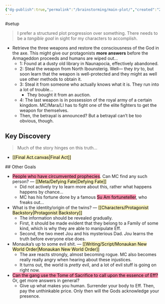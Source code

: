 ```yaml
---
{"dg-publish":true,"permalink":"/brainstorming/main-plot/","created":"2025-07-26T22:25:14.749-07:00"}
---
```


#setup 

> I prefer a structured plot progression over something. There needs to be a *tangible goal* in sight for my characters to accomplish. 

- Retrieve the three weapons and restore the consciousness of the God in the axe. This might give our protagonists **more answers** before the Armageddon proceeds and humans are wiped out… 
	- 1: Found at a dusty old library in Naunapocia, effectively abandoned. 
	- 2: Steal the weapon from North Ibounsterig. Well— they *try* to, but soon learn that the weapon is well-protected and they might as well use other methods to obtain it. 
	- 3: Steal it from someone who actually knows what it is. They run into a lot of trouble…
		- They bought it from an auction. 
	- 4: The last weapon is in possession of the royal army of a certain kingdom. MC/Mara/LI has to fight one of the elite fighters to get the weapon for themselves. 
	- Then, the betrayal is announced? But a betrayal can’t be too obvious, though. 

## Key Discovery

> Much of the story hinges on this truth… 

- <mark style="background: #FFF3A3A6;">[[Final Act.canvas|Final Act]]
</mark>
## Other Goals

- <mark style="background: #FF5582A6;">People who have circumvented prophecies</mark>. Can MC find any  such person? — <mark style="background: #FFF3A3A6;">[[Meta/Defying Fate\|Defying Fate]]</mark>
	- Did not actively try to learn more about this, rather what happens happens by chance…
	- MC has his fortune done by a famous <mark style="background: #FF5582A6;">Su Am fortuneteller</mark>, who freaks out… 
- What is the identity/origin of the twins? — <mark style="background: #FFF3A3A6;">[[Characters/Protagonist Backstory\|Protagonist Backstory]]</mark>
	- The information should be revealed gradually. 
	- First, it should be made evident that they belong to a Family of some kind, which is why they are able to manipulate Eff.
	- Second, the two meet Jou and his mysterious Dad. *Jou* learns the truth before everyone else does. 
- Monauka’s up to some evil shit. — <mark style="background: #FFF3A3A6;">[[Writing/Script/Monaukan New World Order\|Monaukan New World Order]]</mark>
	- The axe reacts strongly, almost becoming rogue. MC also becomes really really angry when hearing about these injustices. 
	- It turns out, the world is *pretty* evil, and a lot of evil stuff is going on right now. 
- <mark style="background: #FF5582A6;">Can the gang use the Tome of Sacrifice to call upon the essence of Eff?</mark> Or, get more answers in general?
	- Give up what makes you human. Surrender your body to Eff. Then, pay the unthinkable price. Only then will the Gods acknowledge your presence.